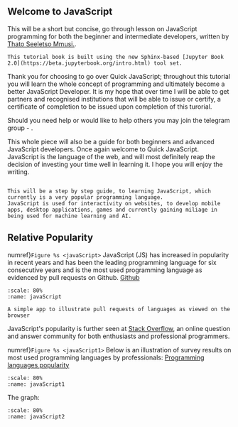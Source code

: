 

## Welcome to JavaScript

This will be a short but concise, go through lesson on JavaScript programming for both the beginner and intermediate developers, written by [Thato Seeletso Mmusi.](https://mmusi.github.io/).

```{note}
This tutorial book is built using the new Sphinx-based [Jupyter Book
2.0](https://beta.jupyterbook.org/intro.html) tool set.
```

Thank you for choosing to go over Quick JavaScript; throughout this tutorial you will learn the whole concept of programming and ultimately become a better JavaScript Developer. It is my hope that over time I will be able to get partners and recognised institutions that will be able to issue or certify, a certificate of completion to be issued upon completion of this turorial.

Should you need help or  would like to help others you may join the telegram group - .

This whole piece will also be a guide for both beginners and advanced JavaScript developers. Once again welcome to Quick JavaScript. JavaScript is the language of the web, and will most definitely reap the decision of investing your time well in learning it. I hope you will enjoy the writing.



```{note}

This will be a step by step guide, to learning JavaScript, which currently is a very popular programming language.
JavaScript is used for interactivity on websites, to develop mobile apps, desktop applications, games and currently gaining miliage in being used for machine learning and AI.
```

## Relative Popularity

numref}`Figure %s <javaScript>` JavaScript (JS) has increased in popularity in recent years and has been the leading programming language for six consecutive years and is the most used programming language as evidenced by pull requests on Github.
[Github](https://madnight.github.io/githut/#/pull_requests/2022/1)

```{figure} /_static/lecture_specific/getting_started/javaScript.png
:scale: 80%
:name: javaScript

A simple app to illustrate pull requests of languages as viewed on the browser
```

JavaScript's popularity is further seen at [Stack Overflow](https://stackoverflow.com/), an online question and answer community for both enthusiasts and professional programmers.

numref}`Figure %s <javaScript1>` Below is an illustration of survey results on most used programming languages by professionals:
[Programming languages popularity](https://insights.stackoverflow.com/survey/2021#most-popular-technologies-language-prof)

```{figure} /_static/lecture_specific/getting_started/javaScript1.png
:scale: 80%
:name: javaScript1

```

The graph:

```{figure} /_static/lecture_specific/getting_started/javaScript2.png
:scale: 80%
:name: javaScript2

```
